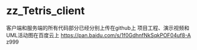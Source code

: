 # zz_Tetris_client
客户端和服务端的所有代码部分已经分别上传在github上
项目工程、演示视频和UML活动图在百度云上
https://pan.baidu.com/s/1f0GdhnfNkSqkPOF04uf8-A
z999

